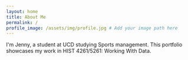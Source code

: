 ```yaml
---
layout: home
title: About Me
permalink: /
profile_image: /assets/img/profile.jpg # Add your image path here
---
```


I'm Jenny, a student at UCD studying Sports management. This portfolio showcases my work in HIST 4261/5261: Working With Data.

